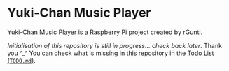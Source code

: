 # Yuki-Chan Music Player
Yuki-Chan Music Player is a Raspberry Pi project created by rGunti.

*Initialisation of this repository is still in progress... check back later*. Thank you ^_^
You can check what is missing in this repository in the [Todo List (`TODO.md`)][todo].

[todo]:https://github.com/rGunti/Yuki-Chan-Music-Player/blob/master/TODO.md

